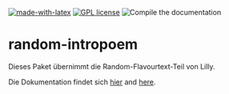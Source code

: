 [![made-with-latex](https://img.shields.io/badge/Made%20with-LaTeX-1f425f.svg)](https://www.latex-project.org/) [![GPL license](https://img.shields.io/badge/License-GPL-blue.svg)](http://perso.crans.org/besson/LICENSE.html) ![Compile the documentation](https://github.com/EagleoutIce/random-intropoem/workflows/Compile%20the%20documentation/badge.svg)

# random-intropoem
Dieses Paket übernimmt die Random-Flavourtext-Teil von Lilly.

Die Dokumentation findet sich [hier](https://media.githubusercontent.com/media/EagleoutIce/random-intropoem/gh-pages/random-intropoem.pdf) and [here](https://github.com/EagleoutIce/random-intropoem/blob/gh-pages/random-intropoem.pdf).
